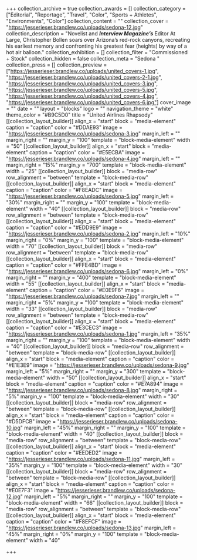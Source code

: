 +++
collection_archive = true
collection_awards = []
collection_category = ["Editorial", "Reportage", "Travel", "Color", "Sports + Athletes", "Environments", "Color"]
collection_content = ""
collection_cover = "https://jesserieser.brandlew.co/uploads/sedona-12.jpg"
collection_description = "Novelist and **_Interview Magazine’s_** Editor At Large, Christopher Bollen soars over Arizona’s red-rock canyons, recreating his earliest memory and confronting his greatest fear (heights) by way of a hot air balloon."
collection_exhibition = []
collection_filter = "Commissioned + Stock"
collection_hidden = false
collection_meta = "Sedona "
collection_press = []
collection_preview = ["https://jesserieser.brandlew.co/uploads/united_covers-1.jpg", "https://jesserieser.brandlew.co/uploads/united_covers-2-1.jpg", "https://jesserieser.brandlew.co/uploads/united_covers-3.jpg", "https://jesserieser.brandlew.co/uploads/united_covers-5.jpg", "https://jesserieser.brandlew.co/uploads/united_covers-4.jpg", "https://jesserieser.brandlew.co/uploads/united_covers-6.jpg"]
cover_image = ""
date = ""
layout = "blocks"
logo = ""
navigation_theme = "white"
theme_color = "#B9C5D0"
title = "United Airlines Rhapsody"
[[collection_layout_builder]]
align_x = "start"
block = "media-element"
caption = "caption"
color = "#DDAE93"
image = "https://jesserieser.brandlew.co/uploads/sedona-3.jpg"
margin_left = ""
margin_right = ""
margin_y = "100"
template = "block-media-element"
width = "50"
[[collection_layout_builder]]
align_x = "start"
block = "media-element"
caption = "caption"
color = "#E5ECBA"
image = "https://jesserieser.brandlew.co/uploads/sedona-4.jpg"
margin_left = ""
margin_right = "15%"
margin_y = "700"
template = "block-media-element"
width = "25"
[[collection_layout_builder]]
block = "media-row"
row_alignment = "between"
template = "block-media-row"
[[collection_layout_builder]]
align_x = "start"
block = "media-element"
caption = "caption"
color = "#F8EADC"
image = "https://jesserieser.brandlew.co/uploads/sedona-5.jpg"
margin_left = "30%"
margin_right = ""
margin_y = "100"
template = "block-media-element"
width = "40"
[[collection_layout_builder]]
block = "media-row"
row_alignment = "between"
template = "block-media-row"
[[collection_layout_builder]]
align_x = "start"
block = "media-element"
caption = "caption"
color = "#EDD9E9"
image = "https://jesserieser.brandlew.co/uploads/sedona-2.jpg"
margin_left = "10%"
margin_right = "0%"
margin_y = "100"
template = "block-media-element"
width = "70"
[[collection_layout_builder]]
block = "media-row"
row_alignment = "between"
template = "block-media-row"
[[collection_layout_builder]]
align_x = "start"
block = "media-element"
caption = "caption"
color = "#FFE4BD"
image = "https://jesserieser.brandlew.co/uploads/sedona-6.jpg"
margin_left = "0%"
margin_right = ""
margin_y = "400"
template = "block-media-element"
width = "55"
[[collection_layout_builder]]
align_x = "start"
block = "media-element"
caption = "caption"
color = "#E0E9F6"
image = "https://jesserieser.brandlew.co/uploads/sedona-7.jpg"
margin_left = ""
margin_right = "5%"
margin_y = "100"
template = "block-media-element"
width = "33"
[[collection_layout_builder]]
block = "media-row"
row_alignment = "between"
template = "block-media-row"
[[collection_layout_builder]]
align_x = "start"
block = "media-element"
caption = "caption"
color = "#E3CEC3"
image = "https://jesserieser.brandlew.co/uploads/sedona-1.jpg"
margin_left = "35%"
margin_right = ""
margin_y = "100"
template = "block-media-element"
width = "40"
[[collection_layout_builder]]
block = "media-row"
row_alignment = "between"
template = "block-media-row"
[[collection_layout_builder]]
align_x = "start"
block = "media-element"
caption = "caption"
color = "#E1E3E9"
image = "https://jesserieser.brandlew.co/uploads/sedona-9.jpg"
margin_left = "5%"
margin_right = ""
margin_y = "300"
template = "block-media-element"
width = "50"
[[collection_layout_builder]]
align_x = "start"
block = "media-element"
caption = "caption"
color = "#E7A894"
image = "https://jesserieser.brandlew.co/uploads/sedona-8.jpg"
margin_right = "5%"
margin_y = "100"
template = "block-media-element"
width = "30"
[[collection_layout_builder]]
block = "media-row"
row_alignment = "between"
template = "block-media-row"
[[collection_layout_builder]]
align_x = "start"
block = "media-element"
caption = "caption"
color = "#D5DFCB"
image = "https://jesserieser.brandlew.co/uploads/sedona-10.jpg"
margin_left = "45%"
margin_right = ""
margin_y = "100"
template = "block-media-element"
width = "40"
[[collection_layout_builder]]
block = "media-row"
row_alignment = "between"
template = "block-media-row"
[[collection_layout_builder]]
align_x = "start"
block = "media-element"
caption = "caption"
color = "#EEDED2"
image = "https://jesserieser.brandlew.co/uploads/sedona-11.jpg"
margin_left = "35%"
margin_y = "100"
template = "block-media-element"
width = "30"
[[collection_layout_builder]]
block = "media-row"
row_alignment = "between"
template = "block-media-row"
[[collection_layout_builder]]
align_x = "start"
block = "media-element"
caption = "caption"
color = "#E0E7F3"
image = "https://jesserieser.brandlew.co/uploads/sedona-12.jpg"
margin_left = "5%"
margin_right = ""
margin_y = "100"
template = "block-media-element"
width = "66"
[[collection_layout_builder]]
block = "media-row"
row_alignment = "between"
template = "block-media-row"
[[collection_layout_builder]]
align_x = "start"
block = "media-element"
caption = "caption"
color = "#F8EFCF"
image = "https://jesserieser.brandlew.co/uploads/sedona-13.jpg"
margin_left = "45%"
margin_right = "0%"
margin_y = "100"
template = "block-media-element"
width = "40"

+++
